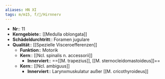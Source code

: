 ```yaml
---
aliases: HN XI
tags: m/m15, f/🧠/Hirnnerv
---
```

- **Nr**:: 11
- **Kerngebiete**:: [[Medulla oblongata]]
- **Schädeldurchtritt**:: Foramen jugulare
- **Qualität**:: [[Spezielle Visceroefferenzen]]
	- **Funktion**:: Motorik
	- **Kern**:: [[Ncl. spinalis n. accessorii]]
		- **Innerviert**:: ==[[M. trapezius]], [[M. sternocleidomastoideus]]==
	- **Kern**:: [[Ncl. ambiguus]]
		- **Innerviert**:: Larynxmuskulatur außer [[M. cricothyroideus]]